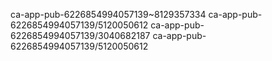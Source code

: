 ca-app-pub-6226854994057139~8129357334
ca-app-pub-6226854994057139/5120050612
ca-app-pub-6226854994057139/3040682187
ca-app-pub-6226854994057139/5120050612
